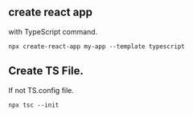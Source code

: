 ## create react app

with TypeScript command.

```
npx create-react-app my-app --template typescript
```

## Create TS File.

If not TS.config file.

```
npx tsc --init
```
